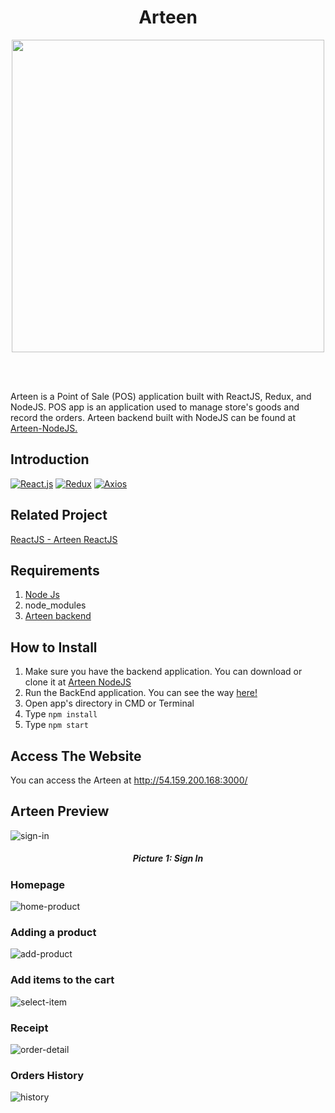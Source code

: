 <h1 align='center'>Arteen</h1>

<p align='center'>
  <a href='https://reactjs.org/'>
  <img width="500" src='https://cdn-images-1.medium.com/max/1600/1*-B6I9Z__mLkkiSShRLR4iQ.png' />
  </a>
</p>

<br>
<br>


Arteen is a Point of Sale (POS) application built with ReactJS, Redux, and NodeJS. POS app is an application used to manage store's goods and record the orders. Arteen backend built with NodeJS can be found at <a href="https://github.com/TaufanP/Arteen-NodeJS">Arteen-NodeJS.</a>


## Introduction
[![React.js](https://img.shields.io/badge/React-16.12.0-blue.svg?style=rounded-square)](https://facebook.github.io/react/)
[![Redux](https://img.shields.io/badge/Redux-v.4.0.5-purple.svg?style=rounded-square)](https://redux.js.org/)
[![Axios](https://img.shields.io/badge/Axios-v.0.19.2-66a1ff.svg?style=rounded-square)](https://github.com/axios/axios)

## Related Project
<a href="https://github.com/TaufanP/Arteen-ReactJS">ReactJS - Arteen ReactJS</a>


## Requirements
1. <a href="https://nodejs.org/en/download/">Node Js</a>
2. node_modules
3. <a href="https://github.com/TaufanP/Arteen-NodeJS">Arteen backend</a>

## How to Install
1. Make sure you have the backend application. You can download or clone it at <a href="https://github.com/TaufanP/Arteen-NodeJS">Arteen NodeJS</a>
2. Run the BackEnd application. You can see the way <a href="https://github.com/TaufanP/Arteen-NodeJS" >here!</a>
3. Open app's directory in CMD or Terminal
4. Type ` npm install `
5. Type ` npm start `

## Access The Website
You can access the Arteen at <a target="_blank">http://54.159.200.168:3000/</a>

## Arteen Preview
![sign-in](https://user-images.githubusercontent.com/33638021/79171851-54cb9180-7e1d-11ea-82a7-ca3f75a64264.png)
<h5 align='center'>Picture 1: Sign In</h5>

### Homepage
![home-product](https://user-images.githubusercontent.com/33638021/79171860-585f1880-7e1d-11ea-8442-b58a7836bcbc.png)
### Adding a product
![add-product](https://user-images.githubusercontent.com/33638021/79171855-56955500-7e1d-11ea-88a0-6c5a4c21626a.png)
### Add items to the cart
![select-item](https://user-images.githubusercontent.com/33638021/79171866-5a28dc00-7e1d-11ea-88f9-3f7c6d4a1ccd.png)
### Receipt
![order-detail](https://user-images.githubusercontent.com/33638021/79171864-59904580-7e1d-11ea-9640-c7ceedd4d912.png)
### Orders History
![history](https://user-images.githubusercontent.com/33638021/79171858-57c68200-7e1d-11ea-8410-d591d81afd23.png)
